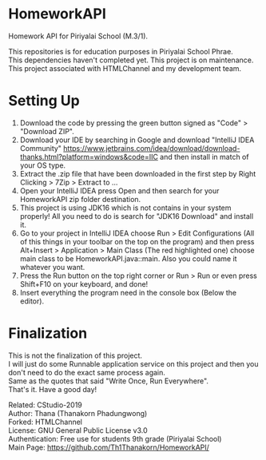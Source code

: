 # HomeworkAPI
Homework API for Piriyalai School (M.3/1).<br/>

This repositories is for education purposes in Piriyalai School Phrae.<br/>
This dependencies haven't completed yet. This project is on maintenance.<br/>
This project associated with HTMLChannel and my development team.<br/>

# Setting Up
1. Download the code by pressing the green button signed as "Code" > "Download ZIP".<br/>
2. Download your IDE by searching in Google and download "IntelliJ IDEA Community" https://www.jetbrains.com/idea/download/download-thanks.html?platform=windows&code=IIC and then install in match of your OS type.<br/>
3. Extract the .zip file that have been downloaded in the first step by Right Clicking > 7Zip > Extract to ...<br/>
4. Open your IntelliJ IDEA press Open and then search for your HomeworkAPI zip folder destination.<br/>
5. This project is using JDK16 which is not contains in your system properly! All you need to do is search for "JDK16 Download" and install it.<br/>
6. Go to your project in IntelliJ IDEA choose Run > Edit Configurations (All of this things in your toolbar on the top on the program) and then press Alt+Insert > Application > Main Class (The red highlighted one) choose main class to be HomeworkAPI.java::main. Also you could name it whatever you want.<br/>
7. Press the Run button on the top right corner or Run > Run or even press Shift+F10 on your keyboard, and done!<br/>
8. Insert everything the program need in the console box (Below the editor).<br/>

# Finalization

This is not the finalization of this project.<br/>
I will just do some Runnable application service on this project and then you don't need to do the exact same process again.<br/>
Same as the quotes that said "Write Once, Run Everywhere".<br/>
That's it. Have a good day!<br/>

Related: CStudio-2019<br/>
Author: Thana (Thanakorn Phadungwong)<br/>
Forked: HTMLChannel<br/>
License: GNU General Public License v3.0<br/>
Authentication: Free use for students 9th grade (Piriyalai School)<br/>
Main Page: https://github.com/Th1Thanakorn/HomeworkAPI/
